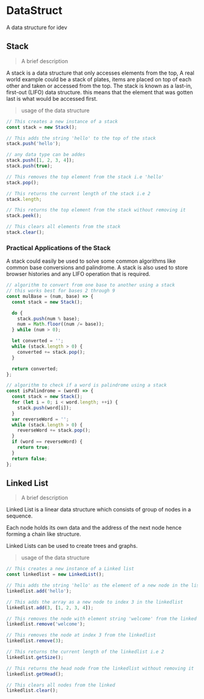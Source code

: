 # DataStruct

A data structure for idev

## Stack

> A brief description

A stack is a data structure that only accesses elements from the top, A real world example could be a stack of plates,
items are placed on top of each other and taken or accessed from the top.
The stack is known as a last-in, first-out (LIFO) data structure. this means that the element that was gotten last is what would be accessed first.

> usage of the data structure

```js
// This creates a new instance of a stack
const stack = new Stack();

// This adds the string 'hello' to the top of the stack
stack.push('hello');

// any data type can be addes
stack.push([1, 2, 3, 4]);
stack.push(true);

// This removes the top element from the stack i.e 'hello'
stack.pop();

// This returns the current length of the stack i.e 2
stack.length;

// This returns the top element from the stack without removing it
stack.peek();

// This clears all elements from the stack
stack.clear();
```

### Practical Applications of the Stack

A stack could easily be used to solve some common algorithms like common base conversions and palindrome.
A stack is also used to store browser histories and any LIFO operation that is required.

```js
// algorithm to convert from one base to another using a stack
// this works best for bases 2 through 9
const mulBase = (num, base) => {
  const stack = new Stack();

  do {
    stack.push(num % base);
    num = Math.floor((num /= base));
  } while (num > 0);

  let converted = '';
  while (stack.length > 0) {
    converted += stack.pop();
  }

  return converted;
};

// algorithm to check if a word is palindrome using a stack
const isPalindrome = (word) => {
  const stack = new Stack();
  for (let i = 0; i < word.length; ++i) {
    stack.push(word[i]);
  }
  var reverseWord = '';
  while (stack.length > 0) {
    reverseWord += stack.pop();
  }
  if (word == reverseWord) {
    return true;
  }
  return false;
};
```


## Linked List

> A brief description

Linked List is a linear data structure which consists of group of nodes in a sequence.

Each node holds its own data and the address of the next node hence forming a chain like structure.

Linked Lists can be used to create trees and graphs.

> usage of the data structure

```js
// This creates a new instance of a Linked list
const linkedlist = new LinkedList();

// This adds the string 'hello' as the element of a new node in the list
linkedlist.add('hello');

// This adds the array as a new node to index 3 in the linkedlist
linkedlist.add(3, [1, 2, 3, 4]);

// This removes the node with element string 'welcome' from the linked list
linkedlist.remove('welcome');

// This removes the node at index 3 from the linkedlist
linkedlist.remove(3);

// This returns the current length of the linkedlist i.e 2
linkedlist.getSize();

// This returns the head node from the linkedlist without removing it
linkedlist.getHead();

// This clears all nodes from the linked
linkedlist.clear();
